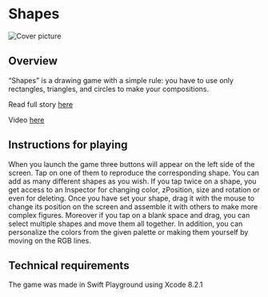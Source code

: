 # Shapes
![Cover picture](https://github.com/ittaboba/Picasso/blob/master/Cover.jpg)

## Overview
“Shapes” is a drawing game with a simple rule: you have to use only rectangles, triangles, and circles to make your compositions.

Read full story [here](https://ittaboba.com/article/5e2f57472709b8142b01147b)

Video [here](https://www.youtube.com/watch?v=2iE48A4EvE0)

## Instructions for playing
When you launch the game three buttons will appear on the left side of the screen.
Tap on one of them to reproduce the corresponding shape.
You can add as many different shapes as you wish.
If you tap twice on a shape, you get access to an Inspector for changing color, zPosition, size and rotation or even for deleting.
Once you have set your shape, drag it with the mouse to change its position on the screen and assemble it with others to make more complex figures.
Moreover if you tap on a blank space and drag, you can select multiple shapes and move them all together.
In addition, you can personalize the colors from the given palette or making them yourself by moving on the RGB lines.

## Technical requirements
The game was made in Swift Playground using Xcode 8.2.1

